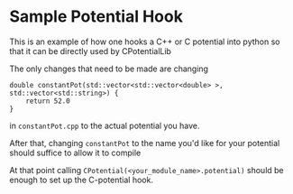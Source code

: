# Sample Potential Hook

This is an example of how one hooks a C++ or C potential into python so that it can be directly used by CPotentialLib

The only changes that need to be made are changing 

```lang-c
double constantPot(std::vector<std::vector<double> >, std::vector<std::string>) {
    return 52.0
}
```

in `constantPot.cpp` to the actual potential you have.

After that, changing `constantPot` to the name you'd like for your potential should suffice to allow it to compile

At that point calling `CPotential(<your_module_name>.potential)` should be enough to set up the C-potential hook.